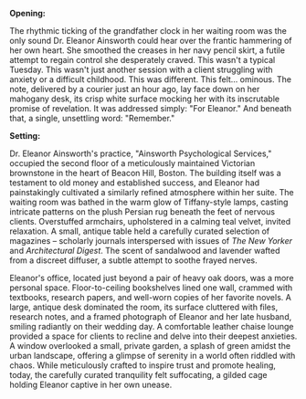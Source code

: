 **Opening:**

The rhythmic ticking of the grandfather clock in her waiting room was the only sound Dr. Eleanor Ainsworth could hear over the frantic hammering of her own heart. She smoothed the creases in her navy pencil skirt, a futile attempt to regain control she desperately craved. This wasn't a typical Tuesday. This wasn't just another session with a client struggling with anxiety or a difficult childhood. This was different. This felt… ominous. The note, delivered by a courier just an hour ago, lay face down on her mahogany desk, its crisp white surface mocking her with its inscrutable promise of revelation. It was addressed simply: "For Eleanor." And beneath that, a single, unsettling word: "Remember."

**Setting:**

Dr. Eleanor Ainsworth's practice, "Ainsworth Psychological Services," occupied the second floor of a meticulously maintained Victorian brownstone in the heart of Beacon Hill, Boston. The building itself was a testament to old money and established success, and Eleanor had painstakingly cultivated a similarly refined atmosphere within her suite. The waiting room was bathed in the warm glow of Tiffany-style lamps, casting intricate patterns on the plush Persian rug beneath the feet of nervous clients. Overstuffed armchairs, upholstered in a calming teal velvet, invited relaxation. A small, antique table held a carefully curated selection of magazines – scholarly journals interspersed with issues of *The New Yorker* and *Architectural Digest*. The scent of sandalwood and lavender wafted from a discreet diffuser, a subtle attempt to soothe frayed nerves.

Eleanor's office, located just beyond a pair of heavy oak doors, was a more personal space. Floor-to-ceiling bookshelves lined one wall, crammed with textbooks, research papers, and well-worn copies of her favorite novels. A large, antique desk dominated the room, its surface cluttered with files, research notes, and a framed photograph of Eleanor and her late husband, smiling radiantly on their wedding day. A comfortable leather chaise lounge provided a space for clients to recline and delve into their deepest anxieties. A window overlooked a small, private garden, a splash of green amidst the urban landscape, offering a glimpse of serenity in a world often riddled with chaos. While meticulously crafted to inspire trust and promote healing, today, the carefully curated tranquility felt suffocating, a gilded cage holding Eleanor captive in her own unease.

